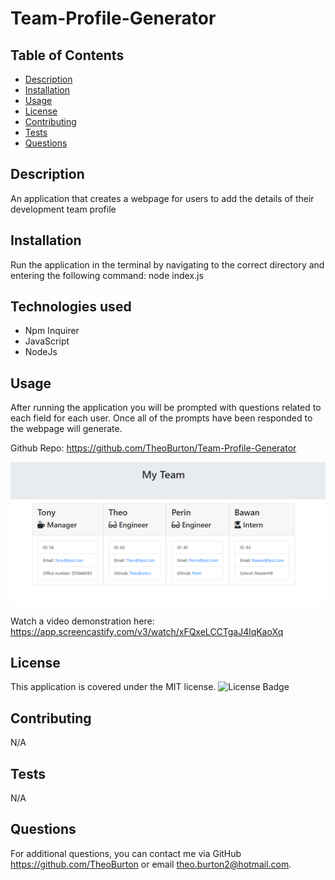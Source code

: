 # Team-Profile-Generator


## Table of Contents
- [Description](#description)
- [Installation](#installation)
- [Usage](#usage)
- [License](#license)
- [Contributing](#contributing)
- [Tests](#tests)
- [Questions](#questions)

## Description
An application that creates a webpage for users to add the details of their development team profile
## Installation
Run the application in the terminal by navigating to the correct directory and entering the following command: node index.js 

## Technologies used
* Npm Inquirer
* JavaScript
* NodeJs

## Usage
After running the application you will be prompted with questions related to each field for each user. Once all of the prompts have been responded to the webpage will generate.

Github Repo:
https://github.com/TheoBurton/Team-Profile-Generator

![Screenshot of generated webpage](/assets/Screenshot.png)

Watch a video demonstration here:
https://app.screencastify.com/v3/watch/xFQxeLCCTgaJ4lqKaoXq


## License
This application is covered under the MIT license. ![License Badge](https://img.shields.io/badge/license-MIT-blue.svg)

## Contributing
N/A

## Tests
N/A

## Questions
For additional questions, you can contact me via GitHub https://github.com/TheoBurton or email theo.burton2@hotmail.com.
